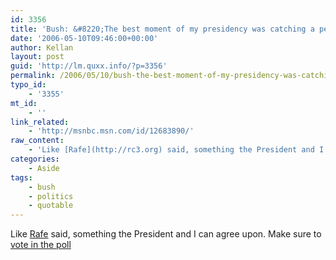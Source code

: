 ```yaml
---
id: 3356
title: 'Bush: &#8220;The best moment of my presidency was catching a perch on my lake&#8221;'
date: '2006-05-10T09:46:00+00:00'
author: Kellan
layout: post
guid: 'http://lm.quxx.info/?p=3356'
permalink: /2006/05/10/bush-the-best-moment-of-my-presidency-was-catching-a-perch-on-my-lake/
typo_id:
    - '3355'
mt_id:
    - ''
link_related:
    - 'http://msnbc.msn.com/id/12683890/'
raw_content:
    - 'Like [Rafe](http://rc3.org) said, something the President and I can agree upon.  Make sure to [vote in the poll](http://msnbc.msn.com/id/12684392/)'
categories:
    - Aside
tags:
    - bush
    - politics
    - quotable
---
```


Like [Rafe](http://rc3.org) said, something the President and I can agree upon. Make sure to [vote in the poll](http://msnbc.msn.com/id/12684392/)